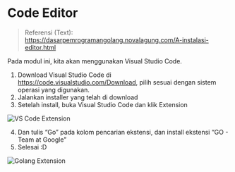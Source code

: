 # Code Editor

> Referensi (Text):
https://dasarpemrogramangolang.novalagung.com/A-instalasi-editor.html
 

Pada modul ini, kita akan menggunakan Visual Studio Code.

1. Download Visual Studio Code di https://code.visualstudio.com/Download, pilih sesuai dengan sistem operasi yang digunakan.
2. Jalankan installer yang telah di download
3. Setelah install, buka Visual Studio Code dan klik Extension 

![VS Code Extension](/assets/vscode_extension.png)

4. Dan tulis “Go” pada kolom pencarian ekstensi, dan install ekstensi “GO - Team at Google”
5. Selesai :D
   
![Golang Extension](/assets/vscode_extension_golang.png)
